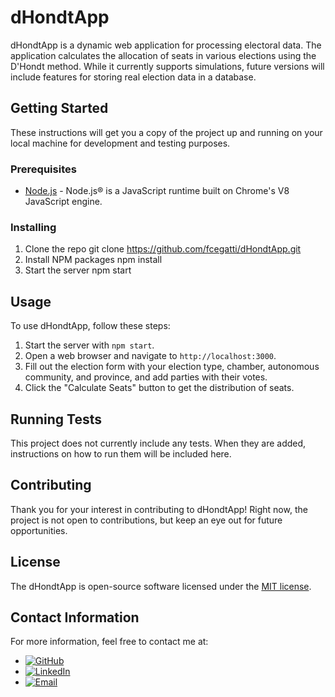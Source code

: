 # dHondtApp

dHondtApp is a dynamic web application for processing electoral data. The application calculates the allocation of seats in various elections using the D'Hondt method. While it currently supports simulations, future versions will include features for storing real election data in a database.

## Getting Started

These instructions will get you a copy of the project up and running on your local machine for development and testing purposes.

### Prerequisites

- [Node.js](https://nodejs.org/) - Node.js® is a JavaScript runtime built on Chrome's V8 JavaScript engine.

### Installing

1. Clone the repo
git clone https://github.com/fcegatti/dHondtApp.git
2. Install NPM packages
npm install
3. Start the server
npm start

## Usage

To use dHondtApp, follow these steps:

1. Start the server with `npm start`.
2. Open a web browser and navigate to `http://localhost:3000`.
3. Fill out the election form with your election type, chamber, autonomous community, and province, and add parties with their votes.
4. Click the "Calculate Seats" button to get the distribution of seats.

## Running Tests

This project does not currently include any tests. When they are added, instructions on how to run them will be included here.

## Contributing

Thank you for your interest in contributing to dHondtApp! Right now, the project is not open to contributions, but keep an eye out for future opportunities.

## License

The dHondtApp is open-source software licensed under the [MIT license](https://opensource.org/licenses/MIT).

## Contact Information

For more information, feel free to contact me at:

- [![GitHub](https://img.shields.io/badge/GitHub-%23121011.svg?&style=for-the-badge&logo=github&logoColor=white)](https://github.com/fcegatti)
- [![LinkedIn](https://img.shields.io/badge/LinkedIn-%230077B5.svg?&style=for-the-badge&logo=linkedin&logoColor=white)](https://linkedin.com/in/fcegatti)
- [![Email](https://img.shields.io/badge/Yahoo-%237210e9e.svg?&style=for-the-badge&logo=yahoo&logoColor=white)](mailto:fcegatti@yahoo.es)
